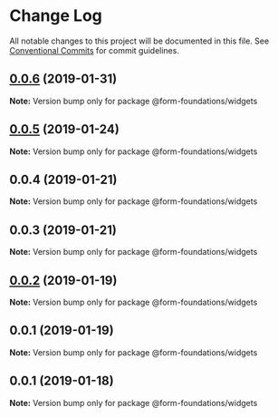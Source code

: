# Change Log

All notable changes to this project will be documented in this file.
See [Conventional Commits](https://conventionalcommits.org) for commit guidelines.

## [0.0.6](https://github.com/nathanvale/form-foundations/compare/@form-foundations/widgets@0.0.5...@form-foundations/widgets@0.0.6) (2019-01-31)

**Note:** Version bump only for package @form-foundations/widgets





## [0.0.5](https://github.com/nathanvale/form-foundations/compare/@form-foundations/widgets@0.0.4...@form-foundations/widgets@0.0.5) (2019-01-24)

**Note:** Version bump only for package @form-foundations/widgets

## 0.0.4 (2019-01-21)

**Note:** Version bump only for package @form-foundations/widgets

## 0.0.3 (2019-01-21)

**Note:** Version bump only for package @form-foundations/widgets

## [0.0.2](https://github.com/nathanvale/form-foundations/compare/@form-foundations/widgets@0.0.1...@form-foundations/widgets@0.0.2) (2019-01-19)

**Note:** Version bump only for package @form-foundations/widgets

## 0.0.1 (2019-01-19)

**Note:** Version bump only for package @form-foundations/widgets

## 0.0.1 (2019-01-18)

**Note:** Version bump only for package @form-foundations/widgets
